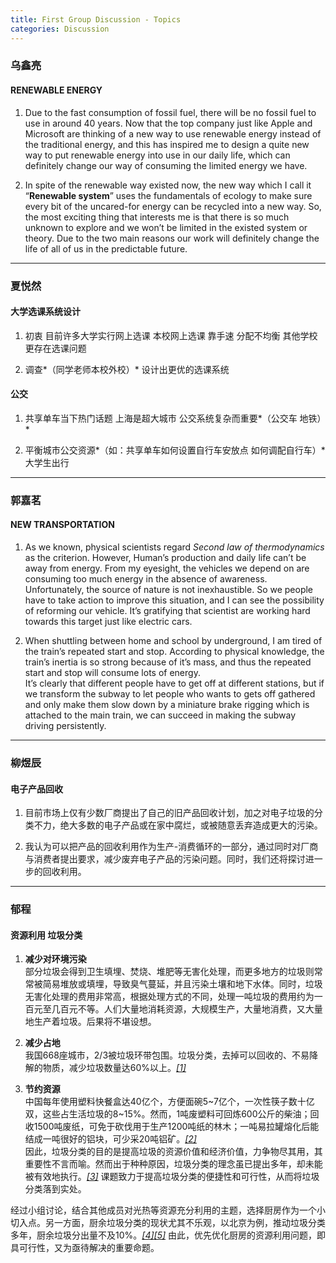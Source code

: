 ```yaml
---
title: First Group Discussion - Topics
categories: Discussion
---
```


### 乌鑫亮

#### RENEWABLE ENERGY

1. Due to the fast consumption of fossil fuel, there will be no fossil fuel to use in around 40 years.
Now that the top company just like Apple and Microsoft are thinking of a new way to use renewable energy instead of the traditional energy, and this has inspired me to design a quite new way to put renewable energy into use in our daily life, which can definitely change our way of consuming the limited energy we have.

2. In spite of the renewable way existed now, the new way which I call it “**Renewable system**” uses the fundamentals of ecology to make sure every bit of the uncared-for energy can be recycled into a new way. So, the most exciting thing that interests me is that there is so much unknown to explore and we won’t be limited in the existed system or theory. Due to the two main reasons our work will definitely change the life of all of us in the predictable future.

---

### 夏悦然

#### 大学选课系统设计

1. 初衷 目前许多大学实行网上选课 本校网上选课 靠手速 分配不均衡 
其他学校更存在选课问题

2. 调查*（同学老师本校外校）* 设计出更优的选课系统

#### 公交
1. 共享单车当下热门话题 上海是超大城市 公交系统复杂而重要*（公交车 地铁）*

2. 平衡城市公交资源*（如：共享单车如何设置自行车安放点 如何调配自行车）*
大学生出行

---

### 郭嘉茗

#### NEW TRANSPORTATION

1. As we known, physical scientists regard *Second law of thermodynamics* as the criterion. However, Human’s production and daily life can’t be away from energy. From my eyesight, the vehicles we depend on are consuming too much energy in the absence of awareness. Unfortunately, the source of nature is not inexhaustible. So we people have to take action to improve this situation, and I can see the possibility of reforming our vehicle. It’s gratifying that scientist are working hard towards this target just like electric cars.

2. When shuttling between home and school by underground, I am tired of the train’s repeated start and stop. According to physical knowledge, the train’s inertia is so strong because of it’s mass, and thus the repeated start and stop will consume lots of energy.  
It’s clearly that different people have to get off at different stations, but if we transform the subway to let people who wants to gets off gathered and only make them slow down by a miniature brake rigging which is attached to the main train, we can succeed in making the subway driving persistently.

---

### 柳煜辰

#### 电子产品回收

1. 目前市场上仅有少数厂商提出了自己的旧产品回收计划，加之对电子垃圾的分类不力，绝大多数的电子产品或在家中腐烂，或被随意丢弃造成更大的污染。

2. 我认为可以把产品的回收利用作为生产-消费循环的一部分，通过同时对厂商与消费者提出要求，减少废弃电子产品的污染问题。同时，我们还将探讨进一步的回收利用。

---

### 郁程

#### 资源利用 垃圾分类

1. **减少对环境污染**  
部分垃圾会得到卫生填埋、焚烧、堆肥等无害化处理，而更多地方的垃圾则常常被简易堆放或填埋，导致臭气蔓延，并且污染土壤和地下水体。同时，垃圾无害化处理的费用非常高，根据处理方式的不同，处理一吨垃圾的费用约为一百元至几百元不等。人们大量地消耗资源，大规模生产，大量地消费，又大量地生产着垃圾。后果将不堪设想。

2. **减少占地**  
我国668座城市，2/3被垃圾环带包围。垃圾分类，去掉可以回收的、不易降解的物质，减少垃圾数量达60%以上。[*\[1\]*][1]

3. **节约资源**  
中国每年使用塑料快餐盒达40亿个，方便面碗5~7亿个，一次性筷子数十亿双，这些占生活垃圾的8~15%。然而，1吨废塑料可回炼600公斤的柴油；回收1500吨废纸，可免于砍伐用于生产1200吨纸的林木；一吨易拉罐熔化后能结成一吨很好的铝块，可少采20吨铝矿。[*\[2\]*][2]  
因此，垃圾分类的目的是提高垃圾的资源价值和经济价值，力争物尽其用，其重要性不言而喻。然而出于种种原因，垃圾分类的理念虽已提出多年，却未能被有效地执行。[*\[3\]*][3] 课题致力于提高垃圾分类的便捷性和可行性，从而将垃圾分类落到实处。

经过小组讨论，结合其他成员对光热等资源充分利用的主题，选择厨房作为一个小切入点。另一方面，厨余垃圾分类的现状尤其不乐观，以北京为例，推动垃圾分类多年，厨余垃圾分出量不及10%。[*\[4\]*][4][*\[5\]*][5] 由此，优先优化厨房的资源利用问题，即具可行性，又为亟待解决的重要命题。

[1]: http://www.chinabgao.com/k/wuran/28961.html
[2]: http://mall.cnki.net/magazine/Article/SPJI201604010.htm
[3]: http://dz.jjckb.cn/www/pages/webpage2009/html/2014-07/17/content_92990.htm
[4]: http://bj.people.com.cn/n/2014/0830/c82840-22158492.html
[5]: http://www.chinanews.com/sh/2017/07-18/8280583.shtml